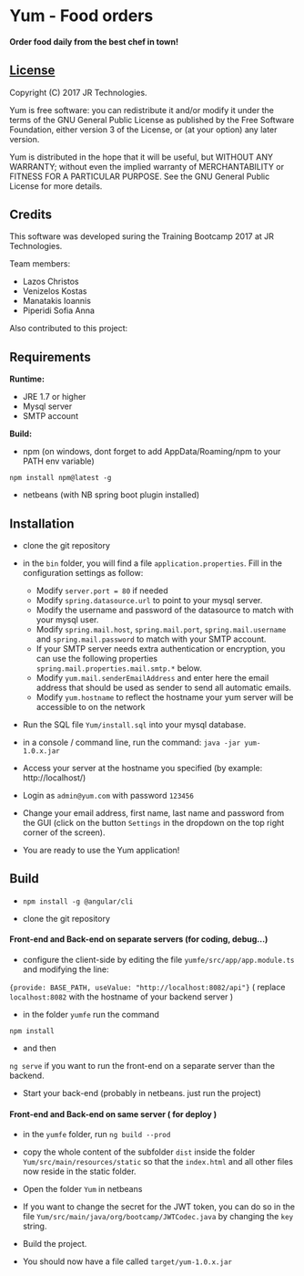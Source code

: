 # Yum - Food orders

#### Order food daily from the best chef in town!

## [License](LICENSE)

Copyright (C) 2017 JR Technologies.

Yum is free software: you can redistribute it and/or modify it under the terms of the GNU General Public License
as published by the Free Software Foundation, either version 3 of the License, or (at your option) any later version.

Yum is distributed in the hope that it will be useful, but WITHOUT ANY WARRANTY; 
without even the implied warranty of MERCHANTABILITY or FITNESS FOR A PARTICULAR PURPOSE. 
See the GNU General Public License for more details.

## Credits

This software was developed suring the Training Bootcamp 2017 at JR Technologies.

Team members:
* Lazos Christos
* Venizelos Kostas
* Manatakis Ioannis
* Piperidi Sofia Anna

Also contributed to this project: 

## Requirements

**Runtime:**

* JRE 1.7 or higher
* Mysql server
* SMTP account

**Build:**

* npm (on windows, dont forget to add AppData/Roaming/npm to your PATH env variable)
```
npm install npm@latest -g
```
* netbeans (with NB spring boot plugin installed)

## Installation

* clone the git repository

* in the `bin` folder, you will find a file `application.properties`. Fill in the configuration settings as follow:
	* Modify `server.port = 80` if needed
	* Modify `spring.datasource.url` to point to your mysql server.
	* Modify the username and password of the datasource to match with your mysql user.
	* Modify `spring.mail.host`, `spring.mail.port`, `spring.mail.username` and `spring.mail.password` to match with your SMTP account.
	* If your SMTP server needs extra authentication or encryption, you can use the following properties `spring.mail.properties.mail.smtp.*` below.
	* Modify `yum.mail.senderEmailAddress` and enter here the email address that should be used as sender to send all automatic emails.
	* Modify `yum.hostname` to reflect the hostname your yum server will be accessible to on the network

* Run the SQL file `Yum/install.sql` into your mysql database.
	
* in a console / command line, run the command:
`java -jar yum-1.0.x.jar`

* Access your server at the hostname you specified (by example: http://localhost/)

* Login as `admin@yum.com` with password `123456`

* Change your email address, first name, last name and password from the GUI (click on the button `Settings` in the dropdown on the top right corner of the screen).

* You are ready to use the Yum application!

## Build

* `npm install -g @angular/cli`

* clone the git repository

#### Front-end and Back-end on separate servers (for coding, debug...)

* configure the client-side by editing the file `yumfe/src/app/app.module.ts` and modifying the line:

`{provide: BASE_PATH, useValue: "http://localhost:8082/api"}` ( replace `localhost:8082` with the hostname of your backend server )

* in the folder `yumfe` run the command

`npm install`

* and then

`ng serve` if you want to run the front-end on a separate server than the backend.

* Start your back-end (probably in netbeans. just run the project)

#### Front-end and Back-end on same server ( for deploy )

* in the `yumfe` folder, run `ng build --prod`

* copy the whole content of the subfolder `dist` inside the folder `Yum/src/main/resources/static` so that the `index.html` and all other files now reside in the static folder.

* Open the folder `Yum` in netbeans

* If you want to change the secret for the JWT token, you can do so in the file `Yum/src/main/java/org/bootcamp/JWTCodec.java` by changing the `key` string.

* Build the project.

* You should now have a file called `target/yum-1.0.x.jar`